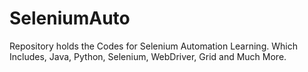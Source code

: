 # SeleniumAuto
Repository holds the Codes for Selenium Automation Learning. Which Includes, Java, Python, Selenium, WebDriver, Grid and Much More.

